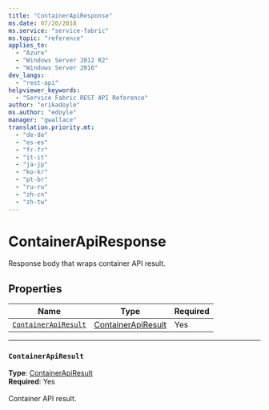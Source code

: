 ```yaml
---
title: "ContainerApiResponse"
ms.date: 07/20/2018
ms.service: "service-fabric"
ms.topic: "reference"
applies_to: 
  - "Azure"
  - "Windows Server 2012 R2"
  - "Windows Server 2016"
dev_langs: 
  - "rest-api"
helpviewer_keywords: 
  - "Service Fabric REST API Reference"
author: "erikadoyle"
ms.author: "edoyle"
manager: "gwallace"
translation.priority.mt: 
  - "de-de"
  - "es-es"
  - "fr-fr"
  - "it-it"
  - "ja-jp"
  - "ko-kr"
  - "pt-br"
  - "ru-ru"
  - "zh-cn"
  - "zh-tw"
---
```

# ContainerApiResponse

Response body that wraps container API result.

## Properties
| Name | Type | Required |
| --- | --- | --- |
| [`ContainerApiResult`](#containerapiresult) | [ContainerApiResult](sfclient-v63-model-containerapiresult.md) | Yes |

____
### `ContainerApiResult`
__Type__: [ContainerApiResult](sfclient-v63-model-containerapiresult.md) <br/>
__Required__: Yes<br/>
<br/>
Container API result.

